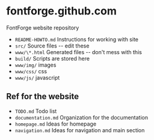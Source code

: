 fontforge.github.com
====================

FontForge website repository

- `README-HOWTO.md` Instructions for working with site
- `src/` Source files -- edit these
- `www/\*.html` Generated files -- don't mess with this
- `build/` Scripts are stored here
- `www/img/` images
- `www/css/` css
- `www/js/` javascript


Ref for the website
-------------------

- `TODO.md` Todo list
- `documentation.md` Organization for the documentation
- `homepage.md` Ideas for homepage
- `navigation.md` Ideas for navigation and main section
